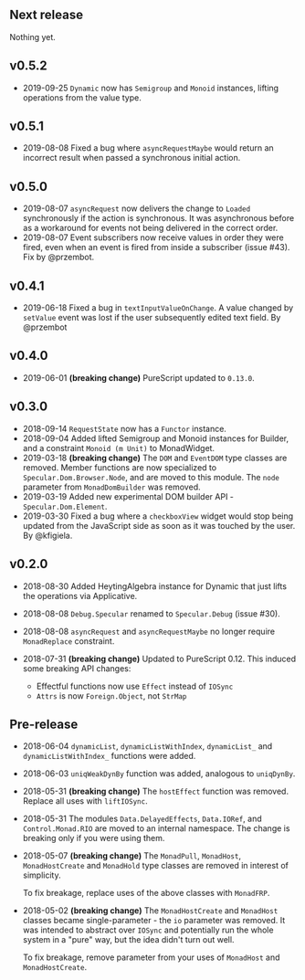 ## Next release

Nothing yet.

## v0.5.2

- 2019-09-25 `Dynamic` now has `Semigroup` and `Monoid` instances, lifting operations from the value type.

## v0.5.1

- 2019-08-08 Fixed a bug where `asyncRequestMaybe` would return an incorrect
  result when passed a synchronous initial action.

## v0.5.0

- 2019-08-07 `asyncRequest` now delivers the change to `Loaded` synchronously if
  the action is synchronous. It was asynchronous before as a workaround for
  events not being delivered in the correct order.
- 2019-08-07 Event subscribers now receive values in order they were fired, even
  when an event is fired from inside a subscriber (issue #43). Fix by @przembot.

## v0.4.1

- 2019-06-18 Fixed a bug in `textInputValueOnChange`. A value changed by
  `setValue` event was lost if the user subsequently edited text field. By
  @przembot

## v0.4.0

- 2019-06-01 **(breaking change)** PureScript updated to `0.13.0`.

## v0.3.0

- 2018-09-14 `RequestState` now has a `Functor` instance.
- 2018-09-04 Added lifted Semigroup and Monoid instances for Builder, and a constraint `Monoid (m Unit)` to MonadWidget.
- 2019-03-18  **(breaking change)** The `DOM` and `EventDOM` type classes are
  removed. Member functions are now specialized to `Specular.Dom.Browser.Node`,
  and are moved to this module. The `node` parameter from `MonadDomBuilder` was
  removed.
- 2019-03-19 Added new experimental DOM builder API - `Specular.Dom.Element`.
- 2019-03-30 Fixed a bug where a `checkboxView` widget would stop being updated
  from the JavaScript side as soon as it was touched by the user. By @kfigiela.

## v0.2.0

- 2018-08-30 Added HeytingAlgebra instance for Dynamic that just lifts the operations via Applicative.

- 2018-08-08 `Debug.Specular` renamed to `Specular.Debug` (issue #30).

- 2018-08-08 `asyncRequest` and `asyncRequestMaybe` no longer require `MonadReplace` constraint.

- 2018-07-31 **(breaking change)** Updated to PureScript 0.12. This induced some breaking API changes:
  
   - Effectful functions now use `Effect` instead of `IOSync`
   - `Attrs` is now `Foreign.Object`, not `StrMap`

## Pre-release

- 2018-06-04 `dynamicList`, `dynamicListWithIndex`, `dynamicList_` and
  `dynamicListWithIndex_` functions were added.

- 2018-06-03 `uniqWeakDynBy` function was added, analogous to `uniqDynBy`.

- 2018-05-31 **(breaking change)** The `hostEffect` function was removed.
  Replace all uses with `liftIOSync`.

- 2018-05-31 The modules `Data.DelayedEffects`, `Data.IORef`, and
  `Control.Monad.RIO` are moved to an internal namespace. The change is breaking
  only if you were using them.

- 2018-05-07 **(breaking change)** The `MonadPull`, `MonadHost`,
  `MonadHostCreate` and `MonadHold` type classes are removed in interest of
  simplicity.

  To fix breakage, replace uses of the above classes with `MonadFRP`.

- 2018-05-02 **(breaking change)** The `MonadHostCreate` and `MonadHost` classes
  became single-parameter - the `io` parameter was removed. It was intended to
  abstract over `IOSync` and potentially run the whole system in a "pure" way,
  but the idea didn't turn out well.

  To fix breakage, remove parameter from your uses of `MonadHost` and
  `MonadHostCreate`.
